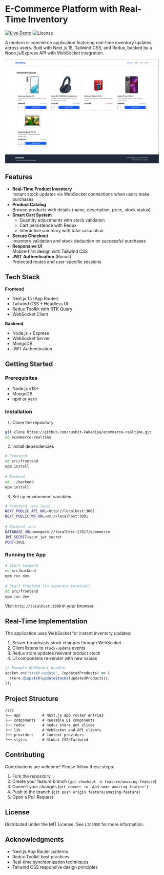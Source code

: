 # E-Commerce Platform with Real-Time Inventory

[![Live Demo](https://img.shields.io/badge/demo-live-brightgreen)](https://ecommerce-frontend-kappa-eight.vercel.app/)
![License](https://img.shields.io/badge/license-MIT-blue)

A modern e-commerce application featuring real-time inventory updates across users. Built with Next.js 15, Tailwind CSS, and Redux, backed by a Node.js/Express API with WebSocket integration.

![App Screenshot](https://raw.githubusercontent.com/rushit-kakadiya/ecommerce-realtime/refs/heads/main/screenshot.png)

## Features

- **Real-Time Product Inventory**  
  Instant stock updates via WebSocket connections when users make purchases
- **Product Catalog**  
  Browse products with details (name, description, price, stock status)
- **Smart Cart System**
  - Quantity adjustments with stock validation
  - Cart persistence with Redux
  - Interactive summary with total calculation
- **Secure Checkout**  
  Inventory validation and stock deduction on successful purchases
- **Responsive UI**  
  Mobile-first design with Tailwind CSS
- **JWT Authentication** (Bonus)  
  Protected routes and user-specific sessions

## Tech Stack

**Frontend**

- Next.js 15 (App Router)
- Tailwind CSS + Headless UI
- Redux Toolkit with RTK Query
- WebSocket Client

**Backend**

- Node.js + Express
- WebSocket Server
- MongoDB 
- JWT Authentication

## Getting Started

### Prerequisites

- Node.js v18+
- MongoDB
- npm or yarn

### Installation

1. Clone the repository

```bash
git clone https://github.com/rushit-kakadiya/ecommerce-realtime.git
cd ecommerce-realtime
```

2. Install dependencies

```bash
# Frontend
cd src/frontend
npm install

# Backend
cd ../backend
npm install
```

3. Set up environment variables

```bash
# Frontend .env.local
NEXT_PUBLIC_API_URL=http://localhost:3001
NEXT_PUBLIC_WS_URL=ws://localhost:3001

# Backend .env
DATABASE_URL=mongodb://localhost:27017/ecommerce
JWT_SECRET=your_jwt_secret
PORT=3001
```

### Running the App

```bash
# Start backend
cd src/backend
npm run dev

# Start frontend (in separate terminal)
cd src/frontend
npm run dev
```

Visit `http://localhost:3000` in your browser.

## Real-Time Implementation

The application uses WebSocket for instant inventory updates:

1. Server broadcasts stock changes through WebSocket
2. Client listens to `stock-update` events
3. Redux store updates relevant product stock
4. UI components re-render with new values

```javascript
// Example WebSocket handler
socket.on("stock-update", (updatedProducts) => {
  store.dispatch(updateStocks(updatedProducts));
});
```

## Project Structure

```
/src
├── app          # Next.js app router entries
├── components   # Reusable UI components
├── redux        # Redux store and slices
├── lib          # WebSocket and API clients
├── providers    # Context providers
└── styles       # Global CSS/Tailwind
```

## Contributing

Contributions are welcome! Please follow these steps:

1. Fork the repository
2. Create your feature branch (`git checkout -b feature/amazing-feature`)
3. Commit your changes (`git commit -m 'Add some amazing-feature'`)
4. Push to the branch (`git push origin feature/amazing-feature`)
5. Open a Pull Request

## License

Distributed under the MIT License. See `LICENSE` for more information.

## Acknowledgments

- Next.js App Router patterns
- Redux Toolkit best practices
- Real-time synchronization techniques
- Tailwind CSS responsive design principles
